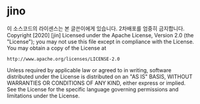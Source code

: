 # jino
이 소스코드의 라이센스는 본 글쓴이에게 있습니다.
2차배포를 엄중히 금지합니다.
Copyright [2020] [jin]
Licensed under the Apache License, Version 2.0 (the "License");
you may not use this file except in compliance with the License.
You may obtain a copy of the License at

    http://www.apache.org/licenses/LICENSE-2.0

Unless required by applicable law or agreed to in writing, software
distributed under the License is distributed on an "AS IS" BASIS,
WITHOUT WARRANTIES OR CONDITIONS OF ANY KIND, either express or implied.
See the License for the specific language governing permissions and
limitations under the License.
